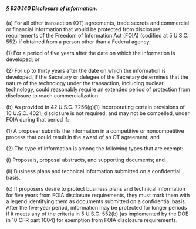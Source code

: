 ##### § 930.140 Disclosure of information. #####

(a) For all other transaction (OT) agreements, trade secrets and commercial or financial information that would be protected from disclosure requirements of the Freedom of Information Act (FOIA) (codified at 5 U.S.C. 552) if obtained from a person other than a Federal agency:

(1) For a period of five years after the date on which the information is developed; or

(2) For up to thirty years after the date on which the information is developed, if the Secretary or delegee of the Secretary determines that the nature of the technology under the transaction, including nuclear technology, could reasonably require an extended period of protection from disclosure to reach commercialization.

(b) As provided in 42 U.S.C. 7256(g)(1) incorporating certain provisions of 10 U.S.C. 4021, disclosure is not required, and may not be compelled, under FOIA during that period if:

(1) A proposer submits the information in a competitive or noncompetitive process that could result in the award of an OT agreement; and

(2) The type of information is among the following types that are exempt:

(i) Proposals, proposal abstracts, and supporting documents; and

(ii) Business plans and technical information submitted on a confidential basis.

(c) If proposers desire to protect business plans and technical information for five years from FOIA disclosure requirements, they must mark them with a legend identifying them as documents submitted on a confidential basis. After the five-year period, information may be protected for longer periods if it meets any of the criteria in 5 U.S.C. 552(b) (as implemented by the DOE in 10 CFR part 1004) for exemption from FOIA disclosure requirements.